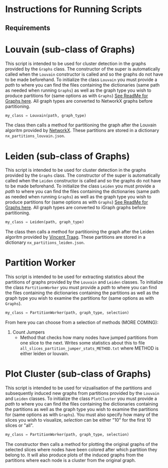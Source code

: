 # Instructions for Running Scripts

## Requirements

# Louvain (sub-class of Graphs)
This script is intended to be used for cluster detection in the graphs provided by the `Graphs` class. The constructor of the super is automatically called when the `Louvain` constructor is called and so the graphs do not have to be made beforehand. To initialize the class `Louvain` you must provide a *path* to where you can find the files containing the dictionaries (same path as needed when running `Graphs`) as well as the graph type you wish to produce partitions for (same options as with `Graphs`) [See ReadMe for Graphs here](https://github.com/KasparaGaasvaer/MasterThesis/blob/main/Scripts/README.md). All graph types are converted to NetworkX graphs before partitioning. 

```python
my_class = Louvain(path, graph_type)
```

The class then calls a method for partitioning the graph after the Louvain algoritm provided by [NetworkX](https://python-louvain.readthedocs.io/en/latest/api.html). These partitions are stored in a dictionary `nx_partitions_louvain.json`.


# Leiden (sub-class of Graphs)
This script is intended to be used for cluster detection in the graphs provided by the `Graphs` class. The constructor of the super is automatically called when the `Leiden` constructor is called and so the graphs do not have to be made beforehand. To initialize the class `Leiden` you must provide a *path* to where you can find the files containing the dictionaries (same path as needed when running `Graphs`) as well as the graph type you wish to produce partitions for (same options as with `Graphs`) [See ReadMe for Graphs here](https://github.com/KasparaGaasvaer/MasterThesis/blob/main/Scripts/README.md). All graph types are converted to iGraph graphs before partitioning. 

```python
my_class = Leiden(path, graph_type)
```

The class then calls a method for partitioning the graph after the Leiden algoritm provided by [Vincent Traag](https://github.com/vtraag/leidenalg). These partitions are stored in a dictionary `nx_partitions_leiden.json`.


# Partition Worker
This script is intended to be used for extracting statistics about the partitions of graphs provided by the `Louvain` and `Leiden` classes. To initialize the class `PartitionWorker` you must provide a *path* to where you can find the files containing the dictionaries containing the partitions as well as the graph type you wish to examine the partitions for (same options as with `Graphs`).

```python
my_class = PartitionWorker(path, graph_type, selection)
```

From here you can choose from a selection of methods (MORE COMING):

1. Count Jumpers 
    * Method that checks how many nodes have jumped partitions from one slice to the next. Writes some statistics about this to file `all_slices_partition_jumper_stats_METHOD.txt` where METHOD is either leiden or louvain. 


# Plot Cluster (sub-class of Graphs)
This script is intended to be used for vizualisation of the partitions and subsequently induced new graphs from partitions provided by the `Louvain` and `Leiden` classes.  To initialize the class `PlotCluster` you must provide a *path* to where you can find the files containing the dictionaries containing the partitions as well as the graph type you wish to examine the partitions for (same options as with `Graphs`). You must also specify how many of the slices you wish to visualize, *selection* can be either "10" for the first 10 slices or "all".



```python
my_class = PartitionWorker(path, graph_type, selection)
```

The constructor then calls a method for plotting the original graphs of the selected slices where nodes have been colored after which partition they belong to. It will also produce plots of the induced graphs from the partitions where each node is a cluster from the original graph. 

